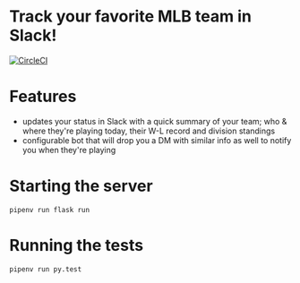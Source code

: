 # Track your favorite MLB team in Slack!
[![CircleCI](https://circleci.com/gh/tomcooperca/mlb-slack-tracker.svg?style=svg)](https://circleci.com/gh/tomcooperca/mlb-slack-tracker)

# Features
* updates your status in Slack with a quick summary of your team; who & where they're playing today, their W-L record and division standings
* configurable bot that will drop you a DM with similar info as well to notify you when they're playing

# Starting the server
```
pipenv run flask run
```

# Running the tests
```
pipenv run py.test
```
